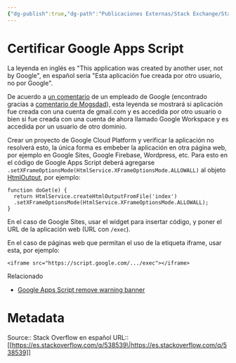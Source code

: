 ```yaml
---
{"dg-publish":true,"dg-path":"Publicaciones Externas/Stack Exchange/Stack Overflow en español/es.stackoverflow.com-538539.md","permalink":"/publicaciones-externas/stack-exchange/stack-overflow-en-espanol/es-stackoverflow-com-538539/","title":"Certificar Google Apps Script","hide":true,"noteIcon":"\"0\"","created":"2024-04-03T12:49:10.355-06:00","updated":"2024-04-05T16:43:57.790-06:00"}
---
```


# Certificar Google Apps Script

La leyenda en inglés es "This application was created by another user, not by Google", en español sería "Esta aplicación fue creada por otro usuario, no por Google".

De acuerdo a [un comentario][1] de un empleado de Google (encontrado gracias a [comentario de Mogsdad][2]), esta leyenda se mostrará si aplicación fue creada con una cuenta de gmail.com y es accedida por otro usuario o bien si fue creada con una cuenta de ahora llamado Google Workspace y es accedida por un usuario de otro dominio.

Crear un proyecto de Google Cloud Platform y verificar la aplicación no resolverá esto, la única forma es embeber la aplicación en otra página web, por ejemplo en Google Sites, Google Firebase, Wordpress, etc. Para esto en el código de Google Apps Script deberá agregarse `.setXFrameOptionsMode(HtmlService.XFrameOptionsMode.ALLOWALL)` al objeto [HtmlOutput][3], por ejemplo:

```
function doGet(e) {
  return HtmlService.createHtmlOutputFromFile('index')
  .setXFrameOptionsMode(HtmlService.XFrameOptionsMode.ALLOWALL); 
}
```

En el caso de Google Sites, usar el widget para insertar código, y poner el URL de la aplicación web (URL con `/exec`).

En el caso de páginas web que permitan el uso de la etiqueta iframe, usar esta, por ejemplo:

```
<iframe src="https://script.google.com/.../exec"></iframe>
```

Relacionado

- [Google Apps Script remove warning banner](https://stackoverflow.com/q/33635284/1595451)


  [1]: https://issuetracker.google.com/issues/63521070#comment4
  [2]: https://stackoverflow.com/questions/33635284/google-apps-script-remove-warning-banner#comment112609242_33635284
  [3]: https://developers.google.com/apps-script/reference/html/html-output

# Metadata
Source:: Stack Overflow en español
URL:: [[https://es.stackoverflow.com/q/538539\|https://es.stackoverflow.com/q/538539]]

